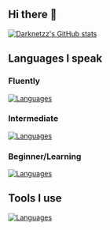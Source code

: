 ## Hi there 👋
[![Darknetzz's GitHub stats](https://github-readme-stats.vercel.app/api?username=Darknetzz&show_icons=true&theme=cobalt)](https://github.com/Darknetzz/github-readme-stats)
<!--
  
  [![Darknetzz's GitHub stats](https://github-readme-stats.vercel.app/api?username=Darknetzz&include_all_commits=true&theme=cobalt)](https://github.com/Darknetzz/github-readme-stats)

-->
## Languages I speak
### Fluently
[![Languages](https://skillicons.dev/icons?i=js,html,css,jquery,bash,php,py)](https://skillicons.dev)

### Intermediate
[![Languages](https://skillicons.dev/icons?i=mysql,powershell,r)](https://skillicons.dev)

### Beginner/Learning
[![Languages](https://skillicons.dev/icons?i=laravel,lua)](https://skillicons.dev)

## Tools I use
[![Languages](https://skillicons.dev/icons?i=ansible,bootstrap,ansible,linux,debian,ubuntu,docker,github,gitlab,nginx,obsidian,raspberrypi,vim,vscode)](https://skillicons.dev)
<!--
**Darknetzz/Darknetzz** is a ✨ _special_ ✨ repository because its `README.md` (this file) appears on your GitHub profile.

Here are some ideas to get you started:

- 🔭 I’m currently working on ...
- 🌱 I’m currently learning ...
- 👯 I’m looking to collaborate on ...
- 🤔 I’m looking for help with ...
- 💬 Ask me about ...
- 📫 How to reach me: ...
- 😄 Pronouns: ...
- ⚡ Fun fact: ...
-->
